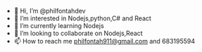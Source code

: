 - 👋 Hi, I’m @philfontahdev
- 👀 I’m interested in Nodejs,python,C# and React
- 🌱 I’m currently learning Nodejs
- 💞️ I’m looking to collaborate on Nodejs,React
- 📫 How to reach me philfontah911@gmail.com and 683195594

<!---
philfontahdev/philfontahdev is a ✨ special ✨ repository because its `README.md` (this file) appears on your GitHub profile.
You can click the Preview link to take a look at your changes.
--->
